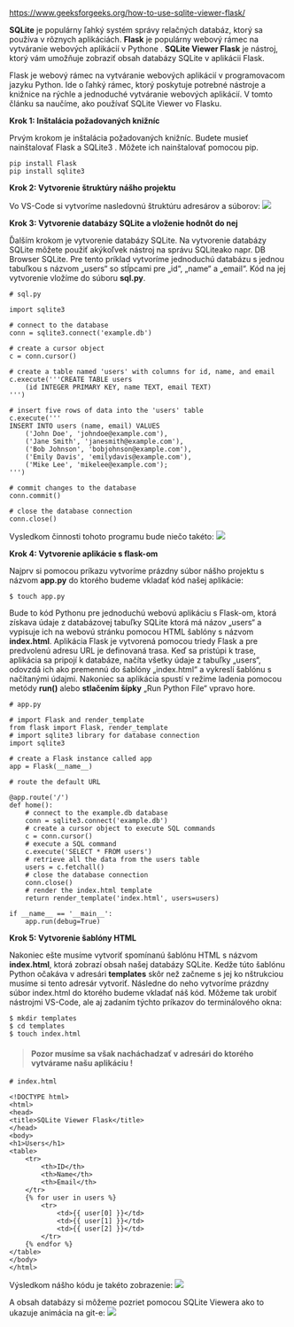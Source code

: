 https://www.geeksforgeeks.org/how-to-use-sqlite-viewer-flask/

**SQLite** je populárny ľahký systém správy relačných databáz, ktorý sa používa v rôznych aplikáciách. **Flask** je populárny webový rámec na vytváranie webových aplikácií v Pythone . **SQLite Viewer Flask** je nástroj, ktorý vám umožňuje zobraziť obsah databázy SQLite v aplikácii Flask.

Flask je webový rámec na vytváranie webových aplikácií v programovacom jazyku Python. Ide o ľahký rámec, ktorý poskytuje potrebné nástroje a knižnice na rýchle a jednoduché vytváranie webových aplikácií. V tomto článku sa naučíme, ako používať SQLite Viewer vo Flasku.

**Krok 1: Inštalácia požadovaných knižníc**

Prvým krokom je inštalácia požadovaných knižníc. Budete musieť nainštalovať Flask a SQLite3 . Môžete ich nainštalovať pomocou pip.
~~~
pip install Flask
pip install sqlite3
~~~
**Krok 2: Vytvorenie štruktúry nášho projektu**

Vo VS-Code si vytvoríme nasledovnú štruktúru adresárov a súborov:
![](/obrazky/SQLite01.png)

**Krok 3: Vytvorenie databázy SQLite a vloženie hodnôt do nej**

Ďalším krokom je vytvorenie databázy SQLite. Na vytvorenie databázy SQLite môžete použiť akýkoľvek nástroj na správu SQLiteako napr. DB Browser SQLite. Pre tento príklad vytvoríme jednoduchú databázu s jednou tabuľkou s názvom „users“ so stĺpcami pre „id“, „name“ a „email“. Kód na jej vytvorenie vložíme do súboru **sql.py**.
~~~
# sql.py

import sqlite3

# connect to the database
conn = sqlite3.connect('example.db')

# create a cursor object
c = conn.cursor()

# create a table named 'users' with columns for id, name, and email
c.execute('''CREATE TABLE users
	(id INTEGER PRIMARY KEY, name TEXT, email TEXT)
''')

# insert five rows of data into the 'users' table
c.execute('''
INSERT INTO users (name, email) VALUES
	('John Doe', 'johndoe@example.com'),
	('Jane Smith', 'janesmith@example.com'),
	('Bob Johnson', 'bobjohnson@example.com'),
	('Emily Davis', 'emilydavis@example.com'),
	('Mike Lee', 'mikelee@example.com');
''')

# commit changes to the database
conn.commit()

# close the database connection
conn.close()
~~~
Vysledkom činnosti tohoto programu bude niečo takéto:
![](/obrazky/SQLite02.png)

**Krok 4: Vytvorenie aplikácie s flask-om**

Najprv si pomocou príkazu vytvoríme prázdny súbor nášho projektu s názvom **app.py** do ktorého budeme vkladať kód našej aplikácie:
~~~
$ touch app.py
~~~
Bude to kód Pythonu pre jednoduchú webovú aplikáciu s Flask-om, ktorá získava údaje z databázovej tabuľky SQLite ktorá má názov „users“ a vypisuje ich na webovú stránku pomocou HTML šablóny s názvom **index.html**. Aplikácia Flask je vytvorená pomocou triedy Flask a pre predvolenú adresu URL je definovaná trasa. Keď sa pristúpi k trase, aplikácia sa pripojí k databáze, načíta všetky údaje z tabuľky „users“, odovzdá ich ako premennú do šablóny „index.html“ a vykreslí šablónu s načítanými údajmi. Nakoniec sa aplikácia spustí v režime ladenia pomocou metódy **run()** alebo **stlačením šípky** „Run Python File“ vpravo hore.
~~~
# app.py

# import Flask and render_template
from flask import Flask, render_template
# import sqlite3 library for database connection
import sqlite3

# create a Flask instance called app
app = Flask(__name__)

# route the default URL

@app.route('/')
def home():
	# connect to the example.db database
	conn = sqlite3.connect('example.db')
	# create a cursor object to execute SQL commands
	c = conn.cursor()
	# execute a SQL command
	c.execute('SELECT * FROM users')
	# retrieve all the data from the users table
	users = c.fetchall()
	# close the database connection
	conn.close()
	# render the index.html template
	return render_template('index.html', users=users)

if __name__ == '__main__':
	app.run(debug=True)
~~~

**Krok 5: Vytvorenie šablóny HTML**

Nakoniec ešte musíme vytvoriť spomínanú šablónu HTML s názvom **index.html**, ktorá zobrazí obsah našej databázy SQLite. Kedže túto šablónu Python očakáva v adresári **templates** skôr než začneme s jej ko nštrukciou musíme si tento adresár vytvoriť. Následne do neho vytvoríme prázdny súbor index.html do ktorého budeme vkladať náš kód. Môžeme tak urobiť nástrojmi VS-Code, ale aj zadaním týchto príkazov do terminálového okna:
~~~
$ mkdir templates 
$ cd templates 
$ touch index.html
~~~
>#### Pozor musíme sa však nacháchadzať v adresári do ktorého vytvárame našu aplikáciu !
~~~
# index.html

<!DOCTYPE html>
<html>
<head>
<title>SQLite Viewer Flask</title>
</head>
<body>
<h1>Users</h1>
<table>
	<tr>
		<th>ID</th>
		<th>Name</th>
		<th>Email</th>
	</tr>
	{% for user in users %}
		<tr>
			<td>{{ user[0] }}</td>
			<td>{{ user[1] }}</td>
			<td>{{ user[2] }}</td>
		</tr>
	{% endfor %}
</table>
</body>
</html>
~~~
Výsledkom nášho kódu je takéto zobrazenie:
![](/obrazky/SQLite03.png)

A obsah databázy si môžeme pozriet pomocou SQLite Viewera ako to ukazuje animácia na git-e:
![](/obrazky/SQLite04.gif)

